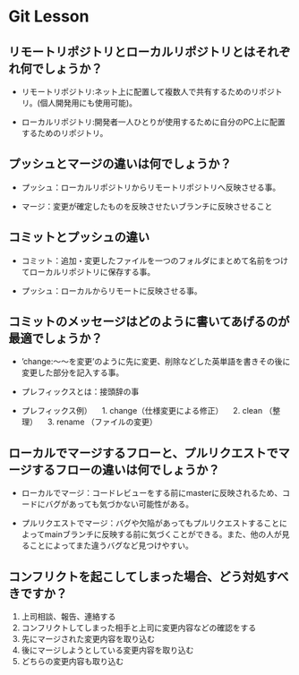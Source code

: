 # Git Lesson

## リモートリポジトリとローカルリポジトリとはそれぞれ何でしょうか？
- リモートリポジトリ:ネット上に配置して複数人で共有するためのリポジトリ。(個人開発用にも使用可能)。

- ローカルリポジトリ:開発者一人ひとりが使用するために自分のPC上に配置するためのリポジトリ。

## プッシュとマージの違いは何でしょうか？
- プッシュ：ローカルリポジトリからリモートリポジトリへ反映させる事。

- マージ：変更が確定したものを反映させたいブランチに反映させること


## コミットとプッシュの違い
- コミット：追加・変更したファイルを一つのフォルダにまとめて名前をつけてローカルリポジトリに保存する事。

- プッシュ：ローカルからリモートに反映させる事。


## コミットのメッセージはどのように書いてあげるのが最適でしょうか？
- ’change:〜〜を変更’のように先に変更、削除などした英単語を書きその後に変更した部分を記入する事。
- プレフィックスとは：接頭辞の事

- プレフィックス例）
　1. change（仕様変更による修正）
　2. clean （整理）
　3. rename （ファイルの変更）

## ローカルでマージするフローと、プルリクエストでマージするフローの違いは何でしょうか？
- ローカルでマージ：コードレビューをする前にmasterに反映されるため、コードにバグがあっても気づかない可能性がある。

- プルリクエストでマージ：バグや欠陥があってもプルリクエストすることによってmainブランチに反映する前に気づくことができる。また、他の人が見ることによってまた違うバグなど見つけやすい。


## コンフリクトを起こしてしまった場合、どう対処すべきですか？
1. 上司相談、報告、連絡する
1. コンフリクトしてしまった相手と上司に変更内容などの確認をする
1. 先にマージされた変更内容を取り込む
1. 後にマージしようとしている変更内容を取り込む
1. どちらの変更内容も取り込む

